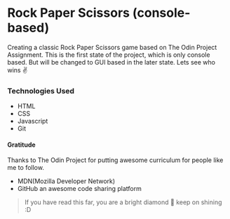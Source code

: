 # Rock Paper Scissors (console-based)

Creating a classic Rock Paper Scissors game based on The Odin Project Assignment. This is the first state of the project, which is only console based. But will be changed to GUI based in the later state. Lets see who wins :v:

### Technologies Used 

* HTML
* CSS
* Javascript
* Git

#### Gratitude

Thanks to The Odin Project for putting awesome curriculum for people like me to follow.

* MDN(Mozilla Developer Network)
* GitHub an awesome code sharing platform

> If you have read this far, you are a bright diamond :diamond_shape_with_a_dot_inside: keep on shining :D